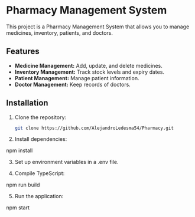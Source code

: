 # Pharmacy Management System

This project is a Pharmacy Management System that allows you to manage medicines, inventory, patients, and doctors.

## Features

- **Medicine Management:** Add, update, and delete medicines.
- **Inventory Management:** Track stock levels and expiry dates.
- **Patient Management:** Manage patient information.
- **Doctor Management:** Keep records of doctors.

## Installation

1. Clone the repository:
   ```bash
   git clone https://github.com/AlejandroLedesma54/Pharmacy.git

2. Install dependencies:

npm install

3. Set up environment variables in a .env file.

4. Compile TypeScript:

npm run build

5. Run the application:
   
npm start
